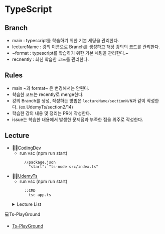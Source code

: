 # TypeScript

## Branch
- main : typescript를 학습하기 위한 기본 세팅을 관리한다.
- lectureName : 강의 이름으로 Branch를 생성하고 해당 강의의 코드를 관리한다.
- ~format : typescript를 학습하기 위한 기본 세팅을 관리한다.~
- recnently : 최신 학습한 코드를 관리한다.

## Rules
- main ~과 format~ 은 변경해서는 안된다.
- 학습한 코드는 recently로 merge한다.
- 강의 Branch를 생성, 작성하는 방법은 `lectureName/sectionN/N`과 같이 작성한다. (ex.UdemyTs/section2/14)
- 학습한 강의 내용 및 정리는 PR에 작성한다.
- issue는 학습한 내용에서 발생한 문제점과 부족한 점을 위주로 작성한다.

## Lecture
- 👨‍💻[CodingDev](https://youtube.com/playlist?list=PLZKTXPmaJk8KhKQ_BILr1JKCJbR0EGlx0&si=wYBdejCaW81DUMUj "코딩앙마-YouTube")
  - run vsc (npm run start)
    ```
      //package.json
        "start": "ts-node src/index.ts"
    ```
- 👨‍💻[UdemyTs](https://www.udemy.com/course/best-typescript-21/?couponCode=SKILLS4SALEA "TypeScript-Udemy")
  - run vsc (npm run start)
    ```
      ::CMD
        tsc app.ts
    ```
  <dl>
    <details>
      <summary>Lecture List</summary>
        <dd>
          <details>
            <summary>Section2: TypeScript 기본& 기본 타입</summary>
                <dd><a href="https://github.com/Programming-Contents-List/TypeScript/pull/18">(14) 숫자 문자열 및 불리언 작업하기</a></dd>
                <dd><a href="https://github.com/Programming-Contents-List/TypeScript/pull/21">(15) 타입 할당 및 타입 추론하기</a></dd>
                <dd><a href="https://github.com/Programming-Contents-List/TypeScript/pull/20">(16) 객체 형태</a></dd>
                <dd><a href="https://github.com/Programming-Contents-List/TypeScript/pull/22">(18) 배열 타입</a></dd>
                <dd><a href="https://github.com/Programming-Contents-List/TypeScript/pull/23">(19) 튜플 작업하기</a></dd>
                <dd><a href="https://github.com/Programming-Contents-List/TypeScript/pull/24">(20) 열거형으로 작업하기</a></dd>
                <dd><a href="https://github.com/Programming-Contents-List/TypeScript/pull/25">(21) Any 타입</a></dd>
                <dd><a href="https://github.com/Programming-Contents-List/TypeScript/pull/27">(22) 조합 타입</a></dd>
                <dd><a href="https://github.com/Programming-Contents-List/TypeScript/pull/28">(23) 리터럴 타입</a></dd>
                <dd><a href="https://github.com/Programming-Contents-List/TypeScript/pull/29">(24) 타입 알리어스 / 사용자 정의 타입</a></dd>
                <dd><a href="https://github.com/Programming-Contents-List/TypeScript/pull/30">(26) 함수 반환 타입 및 "무효"</a></dd>
                <dd><a href="https://github.com/Programming-Contents-List/TypeScript/pull/31">(27) 타입의 기능을 하는 함수</a></dd>
                <dd><a href="https://github.com/Programming-Contents-List/TypeScript/pull/32">(28) 함수 타입 및 콜백</a></dd>
                <dd><a href="https://github.com/Programming-Contents-List/TypeScript/pull/#">(29) 알 수 없는 타입</a></dd>
                <dd><a href="https://github.com/Programming-Contents-List/TypeScript/pull/#">(30) 절대 타입</a></dd>
          </details>
        </dd>
        <dd>  
          <details>
            <summary>Section 3</summary>
                <dd>-: #</dd>
          </details>
        </dd>
        <dd>  
          <details>
            <summary>Section11: TypeScript와 함께 Webpack 사용하기</summary>
                <dd>(153) Webpack 설치하기& 중요 종속성: #</dd>
                <dd>(154) 입력& 출력 구성 추가하기: #</dd>
                <dd>(155) ts-loader 패키지로 TypeScript 지원 추가하기: #</dd>
                <dd>(156) 웹팩 구성(Config) 조정하기: #</dd>
                <dd>(157) 설정 완료하기& Webpack-dev-server 추가하기: #</dd>
                <dd>(158) 생산 워크플로 추가하기: #</dd>
          </details>
        </dd>
    </details>
  </dl>

💻Ts-PlayGround
- [Ts-PlayGround](https://www.typescriptlang.org/ko/play/?#code/Q "TypeScript PlayGround")
